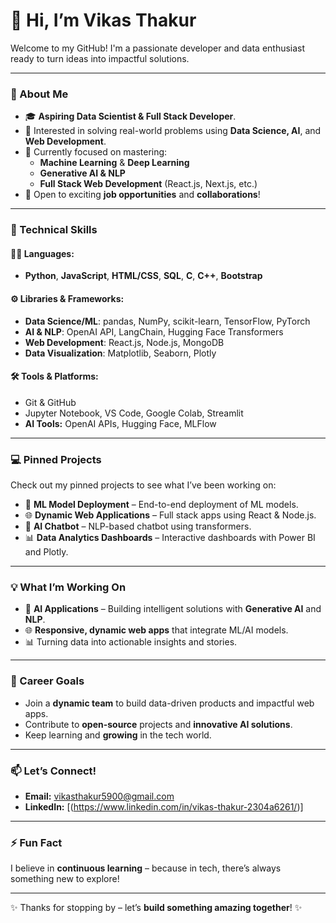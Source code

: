 # 👋 Hi, I’m Vikas Thakur

Welcome to my GitHub! I'm a passionate developer and data enthusiast ready to turn ideas into impactful solutions.

---

### 🌟 About Me
- 🎓 **Aspiring Data Scientist & Full Stack Developer**.
- 🔬 Interested in solving real-world problems using **Data Science, AI**, and **Web Development**.
- 🌱 Currently focused on mastering:
  - **Machine Learning** & **Deep Learning**
  - **Generative AI & NLP**
  - **Full Stack Web Development** (React.js, Next.js, etc.)
- 💼 Open to exciting **job opportunities** and **collaborations**!

---

### 🔧 Technical Skills
#### 👨‍💻 Languages:
- **Python**, **JavaScript**, **HTML/CSS**, **SQL**, **C**, **C++**, **Bootstrap**

#### ⚙️ Libraries & Frameworks:
- **Data Science/ML**: pandas, NumPy, scikit-learn, TensorFlow, PyTorch
- **AI & NLP**: OpenAI API, LangChain, Hugging Face Transformers
- **Web Development**: React.js, Node.js, MongoDB
- **Data Visualization**: Matplotlib, Seaborn, Plotly

#### 🛠️ Tools & Platforms:
- Git & GitHub
- Jupyter Notebook, VS Code, Google Colab, Streamlit
- **AI Tools:** OpenAI APIs, Hugging Face, MLFlow

---

### 💻 Pinned Projects
Check out my pinned projects to see what I’ve been working on:
- 🚀 **ML Model Deployment** – End-to-end deployment of ML models.
- 🌐 **Dynamic Web Applications** – Full stack apps using React & Node.js.
- 🤖 **AI Chatbot** – NLP-based chatbot using transformers.
- 📊 **Data Analytics Dashboards** – Interactive dashboards with Power BI and Plotly.

---

### 💡 What I’m Working On
- 🧠 **AI Applications** – Building intelligent solutions with **Generative AI** and **NLP**.
- 🌐 **Responsive, dynamic web apps** that integrate ML/AI models.
- 📊 Turning data into actionable insights and stories.

---

### 🎯 Career Goals
- Join a **dynamic team** to build data-driven products and impactful web apps.
- Contribute to **open-source** projects and **innovative AI solutions**.
- Keep learning and **growing** in the tech world.

---

### 📫 Let’s Connect!
- **Email:** [vikasthakur5900@gmail.com](mailto:vikasthakur5900@gmail.com)
- **LinkedIn:** [(https://www.linkedin.com/in/vikas-thakur-2304a6261/)]
  
---

### ⚡ Fun Fact
I believe in **continuous learning** – because in tech, there’s always something new to explore!

---

✨ Thanks for stopping by – let’s **build something amazing together**! ✨

